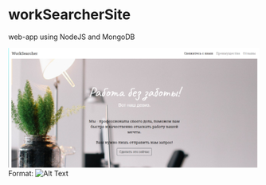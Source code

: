 # workSearcherSite
web-app using  NodeJS and MongoDB


![GitHub Logo](/howitlooks/1.png)
Format: ![Alt Text](url)
